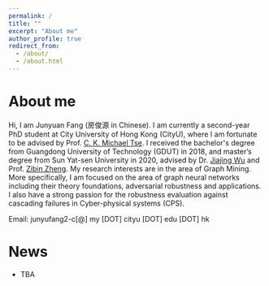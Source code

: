```yaml
---
permalink: /
title: ""
excerpt: "About me"
author_profile: true
redirect_from: 
  - /about/
  - /about.html
---
```




# About me

Hi, I am Junyuan Fang (房俊源 in Chinese). I am currently a second-year PhD student at City University of Hong Kong (CityU), where I am fortunate to be advised by Prof. [C. K. Michael Tse](https://www.ee.cityu.edu.hk/~chitse/). I received the bachelor's degree from Guangdong  University of Technology (GDUT) in 2018, and master’s degree from Sun Yat-sen University in 2020, advised by Dr. [Jiajing Wu](https://cse.sysu.edu.cn/content/2575) and Prof. [Zibin Zheng](http://www.zibinzheng.com/). My research interests are in the area of Graph Mining. More specifically, I am focused on the area of graph neural networks including their theory foundations, adversarial robustness and applications. I also have a strong passion for the robustness evaluation against cascading failures in Cyber-physical systems (CPS).

Email: junyufang2-c[@] my [DOT] cityu [DOT] edu [DOT] hk

# News

- TBA


